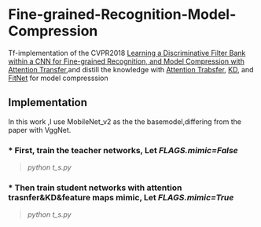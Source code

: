 # Fine-grained-Recognition-Model-Compression


Tf-implementation of the CVPR2018 [Learning a Discriminative Filter Bank within a CNN for Fine-grained Recognition, and Model Compression with Attention Transfer](https://arxiv.org/abs/1611.09932),and distill the knowledge with [Attention Trabsfer]( https://arxiv.org/abs/1612.03928), [KD](https://arxiv.org/pdf/1503.02531.pdf), and [FitNet](https://arxiv.org/pdf/1412.6550.pdf) for model compresssion

## Implementation

In this work ,I use MobileNet_v2 as the the basemodel,differing from the paper with VggNet.

### * First, train the teacher networks, Let *FLAGS.mimic=False*
  >*python t_s.py*
  
### * Then train student networks with attention trasnfer&KD&feature maps mimic, Let *FLAGS.mimic=True*
  >*python t_s.py*

